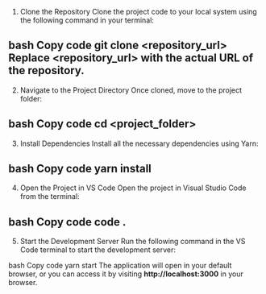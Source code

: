 
1. Clone the Repository
Clone the project code to your local system using the following command in your terminal:

bash
Copy code
git clone <repository_url>
Replace <repository_url> with the actual URL of the repository.
-----------------------
2. Navigate to the Project Directory
Once cloned, move to the project folder:

bash
Copy code
cd <project_folder>
--------------------------
3. Install Dependencies
Install all the necessary dependencies using Yarn:

bash
Copy code
yarn install
------------------------

4. Open the Project in VS Code
Open the project in Visual Studio Code from the terminal:

bash
Copy code
code .
-----------------------------
5. Start the Development Server
Run the following command in the VS Code terminal to start the development server:

bash
Copy code
yarn start
The application will open in your default browser, or you can access it by visiting **http://localhost:3000** in your browser.
